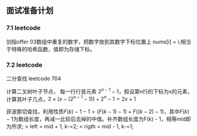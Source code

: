 ## 面试准备计划

### 7.1 leetcode

剑指offer 03数组中重复的数字，把数字放到其数字下标位置上 nums[i] = i;相当于特殊的哈希函数，值即为存储下标。

### 7.2 leetcode

二分查找 leetcode 704

计算二叉树叶子节点， 每一行行首元素 $2^{n-1} - 1$，假设第n行的下标为x的元素，计算其叶子几点，$2\times(x-(2^{n-1}-1) )+ 2^n-1 = 2x+1$

菲波那切查找，利用性质$F(k) - 1 - 1 = (F(k-1) - 1) + F((k - 2) - 1)$，其中$F(k) - 1$为数组长度，再减一比较后去掉的中值。补齐数组长度为F(k) - 1，相等mid即为所求; > left = mid + 1, k-=2; < rigth = mid - 1, k-=1;

